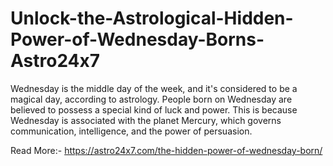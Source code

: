 # Unlock-the-Astrological-Hidden-Power-of-Wednesday-Borns-Astro24x7
Wednesday is the middle day of the week, and it's considered to be a magical day, according to astrology. People born on Wednesday are believed to possess a special kind of luck and power. This is because Wednesday is associated with the planet Mercury, which governs communication, intelligence, and the power of persuasion.

Read More:- https://astro24x7.com/the-hidden-power-of-wednesday-born/
